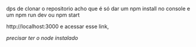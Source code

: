 dps de clonar o repositorio acho que é só dar um npm install no console
e um npm run dev ou npm start

http://localhost:3000
e acessar esse link,


*precisar ter o node instalado*

